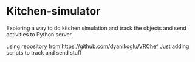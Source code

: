 # Kitchen-simulator
Exploring a way to do kitchen simulation and track the objects and send activities to Python server

using repository from https://github.com/dyanikoglu/VRChef
Just adding scripts to track and send stuff
